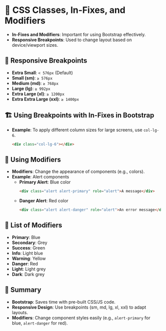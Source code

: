 # 📐 CSS Classes, In-Fixes, and Modifiers

- **In-Fixes and Modifiers**: Important for using Bootstrap effectively.
- **Responsive Breakpoints**: Used to change layout based on device/viewport sizes.

## 📏 Responsive Breakpoints

- **Extra Small**: `< 576px` (Default)
- **Small (sm)**: `≥ 576px`
- **Medium (md)**: `≥ 768px`
- **Large (lg)**: `≥ 992px`
- **Extra Large (xl)**: `≥ 1200px`
- **Extra Extra Large (xxl)**: `≥ 1400px`

## 🏗️ Using Breakpoints with In-Fixes in Bootstrap

- **Example**: To apply different column sizes for large screens, use `col-lg-6`.
  ```html
  <div class="col-lg-6"></div>
  ```

## 🔔 Using Modifiers

- **Modifiers**: Change the appearance of components (e.g., colors).
- **Example**: Alert components
  - **Primary Alert**: Blue color
    ```html
    <div class="alert alert-primary" role="alert">A message</div>
    ```
  - **Danger Alert**: Red color
    ```html
    <div class="alert alert-danger" role="alert">An error message</div>
    ```

## 🎨 List of Modifiers

- **Primary**: Blue
- **Secondary**: Grey
- **Success**: Green
- **Info**: Light blue
- **Warning**: Yellow
- **Danger**: Red
- **Light**: Light grey
- **Dark**: Dark grey

## 📝 Summary

- **Bootstrap**: Saves time with pre-built CSS/JS code.
- **Responsive Design**: Use breakpoints (sm, md, lg, xl, xxl) to adapt layouts.
- **Modifiers**: Change component styles easily (e.g., `alert-primary` for blue, `alert-danger` for red).
